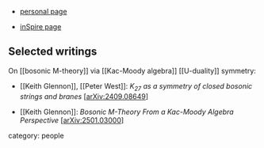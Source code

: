 
* [personal page](https://keithglennon1.wordpress.com/)

* [inSpire page](https://inspirehep.net/authors/1796329)

## Selected writings

On [[bosonic M-theory]] via [[Kac-Moody algebra]] [[U-duality]] symmetry:

* [[Keith Glennon]], [[Peter West]]: *$K_{27}$ as a symmetry of closed bosonic strings and branes* &lbrack;[arXiv:2409.08649](https://arxiv.org/abs/2409.08649)&rbrack;

* [[Keith Glennon]]: *Bosonic M-Theory From a Kac-Moody Algebra Perspective* &lbrack;[arXiv:2501.03000](https://arxiv.org/abs/2501.03000)&rbrack;

category: people